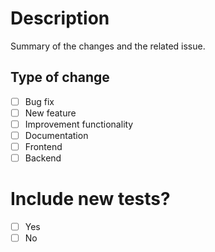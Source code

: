# Description

Summary of the changes and the related issue.

## Type of change

- [ ] Bug fix
- [ ] New feature
- [ ] Improvement functionality
- [ ] Documentation
- [ ] Frontend
- [ ] Backend

# Include new tests?

- [ ] Yes
- [ ] No
